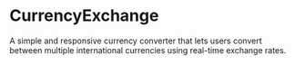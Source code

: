 # CurrencyExchange
A simple and responsive currency converter that lets users convert between multiple international currencies using real-time exchange rates.
